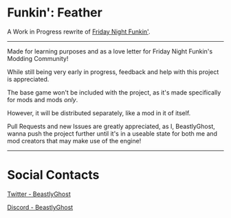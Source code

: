 # Funkin': Feather
A Work in Progress rewrite of [Friday Night Funkin'](https://github.com/ninjamuffin99/Funkin).

-------------------------------
Made for learning purposes and as a love letter for Friday Night Funkin's Modding Community!

While still being very early in progress, feedback and help with this project is appreciated.

The base game won't be included with the project, as it's made specifically for mods and mods *only*.

However, it will be distributed separately, like a mod in it of itself.

Pull Requests and new Issues are greatly appreciated, as I, BeastlyGhost, wanna push the project further until it's in a useable state for both me and mod creators that may make use of the engine!

-------------------------------
# Social Contacts
[Twitter - BeastlyGhost](https://twitter.com/BeastlyGabi)

[Discord - BeastlyGhost](https://discord.com/users/597124141530742805)
